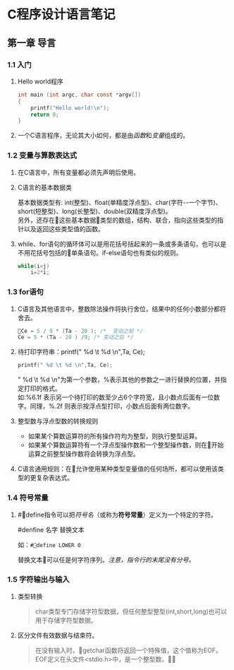 # C程序设计语言笔记

## 第一章 导言

### 1.1 入门

1. Hello world程序
    ```C
    int main (int argc, char const *argv[])
    {
        printf("Hello world!\n");
        return 0;
    }
    ```
2. 一个C语言程序，无论其大小如何，都是由*函数*和*变量*组成的。

### 1.2 变量与算数表达式

1. 在C语言中，所有变量都必须先声明后使用。
1. C语言的基本数据类

    基本数据类型有: int(整型)、float(单精度浮点型)、char(字符--一个字节)、short(短整型)、long(长整型)、double(双精度浮点型)。  
    另外，还存在这些基本数据类型的数组，结构、联合，指向这些类型的指针以及返回这些类型值的函数。
1. while、for语句的循环体可以是用花括号括起来的一条或多条语句，也可以是不用花括号包括的单条语句。if-else语句也有类似的规则。
    ```C
    while(i<j)
        i=2*i;
    ```

### 1.3 for语句

1. C语言及其他语言中，整数除法操作将执行舍位，结果中的任何小数部分都将舍去。
    ```C
    Ce = 5 / 9 * (Ta - 20 ); /*  变动之前 */
    Ce = 5 * (Ta - 20 ) /9; /* 变动之后 */
    ```

1. 待打印字符串：printf(" %d \t %d \n",Ta, Ce);
    ```C
    printf(" %d \t %d \n",Ta, Ce);
    ```
    " %d \t %d \n"为第一个参数，%表示其他的参数之一进行替换的位置，并指定打印的格式。  
    如:%6.1f 表示另一个待打印的数至少占6个字符宽，且小数点后面有一位数字。同理，%.2f 则表示按浮点型打印，小数点后面有两位数字。

1. 整型数与浮点型数的转换规则
    - 如果某个算数运算符的所有操作符均为整型，则执行整型运算。  
    - 如果某个算数运算符有一个浮点型操作数和一个整型操作数，则在开始运算之前整型操作数将会转换为浮点型。

1. C语言通用规则：在允许使用某种类型变量值的任何场所，都可以使用该类型的更复杂表达式。

### 1.4 符号常量

1. #define指令可以把*符号名*（或称为**符号常量**）定义为一个特定的字符。

    #denfine 名字 替换文本

    如：`#define LOWER 0`  

    替换文本可以任是何字符序列。*注意，指令行的末尾没有分号。*

### 1.5 字符输出与输入

1. 类型转换
    > char类型专门存储字符型数据，但任何整型整型(int,short,long)也可以用于存储字符型数据。
2. 区分文件有效数据与结束符。
    > 在没有输入时，getchar函数将返回一个特殊值，这个值称为EOF。  
    > EOF定义在头文件<stdio.h>中，是一个整型数。